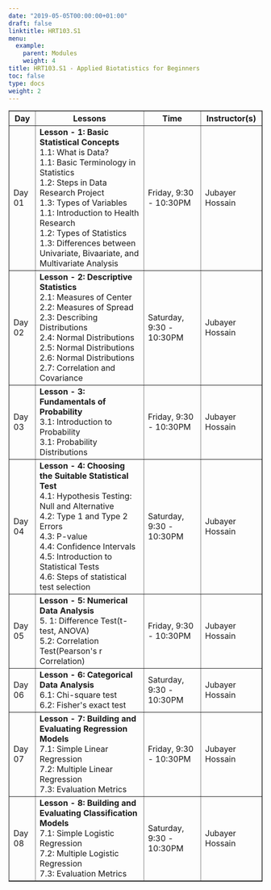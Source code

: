 ```yaml
---
date: "2019-05-05T00:00:00+01:00"
draft: false
linktitle: HRT103.S1
menu:
  example:
    parent: Modules
    weight: 4
title: HRT103.S1 - Applied Biotatistics for Beginners
toc: false
type: docs
weight: 2
---
```


<table border = "1">
        <tr>
            <th style="text-align:center">Day</th>
            <th style="text-align:center">Lessons</th>
            <th style="text-align:center">Time</th>
            <th style="text-align:center">Instructor(s)</th>
        </tr>
        <tr>
           <td>Day 01</td>
           <td>
           <b>Lesson - 1: Basic Statistical Concepts</b> <br>
           1.1: What is Data?<br/>
           1.1: Basic Terminology in Statistics<br/>
           1.2: Steps in Data Research Project<br/>
           1.3: Types of Variables<br/>
           1.1: Introduction to Health Research<br/>
           1.2: Types of Statistics<br>
           1.3: Differences between Univariate, Bivaariate, and Multivariate Analysis<br/>
           </td>
           <td>
            Friday, 9:30 - 10:30PM
           </td>
           <td>Jubayer Hossain</td>
        </tr>
        <tr>
        <td>Day 02 </td>
        <td>
          <b>Lesson - 2: Descriptive Statistics</b> <br>
          2.1: Measures of Center<br/>
          2.2: Measures of Spread<br/>
          2.3: Describing Distributions<br>
          2.4: Normal Distributions<br>
          2.5: Normal Distributions<br>
          2.6: Normal Distributions<br>
          2.7: Correlation and Covariance<br>
        </td>
           <td>Saturday, 9:30 - 10:30PM</td>
           <td>Jubayer Hossain</td>
        </tr>
         <tr>
         <td>Day 03 </td>
         <td>
           <b>Lesson - 3: Fundamentals of Probability</b> <br>
           3.1: Introduction to Probability<br/>
           3.1: Probability Distributions<br/>
         </td>
           <td>Friday, 9:30 - 10:30PM</td>
           <td>Jubayer Hossain</td>
        </tr>
        <tr>
        <td>Day 04 </td>
        <td>
          <b>Lesson - 4: Choosing the Suitable Statistical Test </b> <br>
          4.1: Hypothesis Testing: Null and Alternative<br/>
          4.2: Type 1 and Type 2 Errors<br/>
          4.3: P-value<br/>
          4.4: Confidence Intervals<br>
          4.5: Introduction to Statistical Tests<br>
          4.6: Steps of statistical test selection<br>
        </td>
           <td>Saturday, 9:30 - 10:30PM</td>
           <td>Jubayer Hossain</td>
        </tr>
        <tr>
        <td>Day 05 </td>
        <td>
          <b>Lesson - 5:  Numerical Data Analysis</b> <br>
          5. 1: Difference Test(t-test, ANOVA)<br>
          5.2: Correlation Test(Pearson's r Correlation)<br/>
          </td>
          <td>Friday, 9:30 - 10:30PM</td>
            <td>Jubayer Hossain</td>
        </tr>
        <tr>
        <td>Day 06 </td>
        <td>
          <b>Lesson - 6: Categorical Data Analysis</b> <br>
          6.1: Chi-square test <br>
          6.2: Fisher's exact test<br/>
          </td>
          <td>Saturday, 9:30 - 10:30PM</td>
            <td>Jubayer Hossain</td>
        </tr>
      <tr>
      <td>Day 07 </td>
      <td>
        <b>Lesson - 7: Building and Evaluating Regression Models</b> <br>
        7.1: Simple Linear Regression<br>
        7.2: Multiple Linear Regression<br/>
        7.3: Evaluation Metrics<br/>
        </td>
            <td>Friday, 9:30 - 10:30PM</td>
            <td>Jubayer Hossain</td>
      </tr>
      <tr>
      <td>Day 08 </td>
      <td>
        <b>Lesson - 8: Building and Evaluating Classification Models</b> <br>
        7.1: Simple Logistic Regression<br>
        7.2: Multiple Logistic Regression<br/>
        7.3: Evaluation Metrics<br/>
        </td>
            <td>Saturday, 9:30 - 10:30PM</td>
            <td>Jubayer Hossain</td>
      </tr>
 </table>
